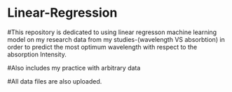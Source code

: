 # Linear-Regression

#This repository is dedicated to using linear regresson machine learning model on my research data from my studies-(wavelength VS absorbtion) in order to predict the most optimum wavelength with respect to the absorption Intensity. 

#Also includes my practice with arbitrary data

#All data files are also uploaded. 
